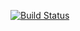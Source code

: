 [![Build Status](https://travis-ci.org/AlinaMedik/2.svg?branch=master)](https://travis-ci.org/AlinaMedik/2)